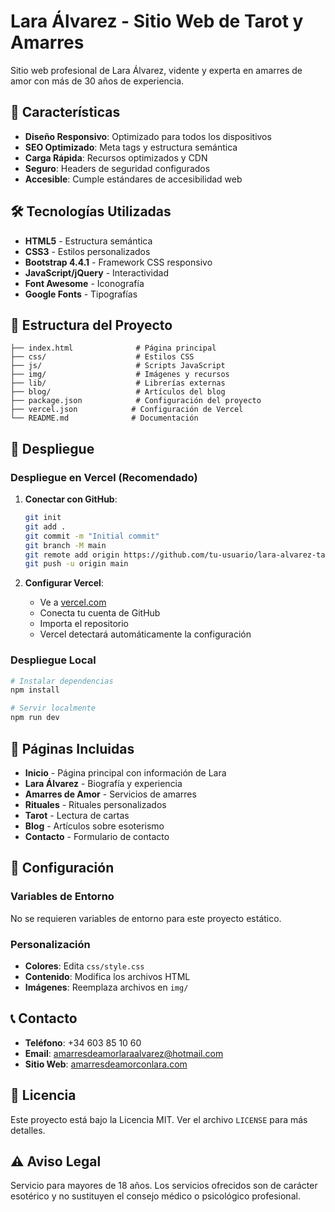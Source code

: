 # Lara Álvarez - Sitio Web de Tarot y Amarres

Sitio web profesional de Lara Álvarez, vidente y experta en amarres de amor con más de 30 años de experiencia.

## 🎯 Características

- **Diseño Responsivo**: Optimizado para todos los dispositivos
- **SEO Optimizado**: Meta tags y estructura semántica
- **Carga Rápida**: Recursos optimizados y CDN
- **Seguro**: Headers de seguridad configurados
- **Accesible**: Cumple estándares de accesibilidad web

## 🛠️ Tecnologías Utilizadas

- **HTML5** - Estructura semántica
- **CSS3** - Estilos personalizados
- **Bootstrap 4.4.1** - Framework CSS responsivo
- **JavaScript/jQuery** - Interactividad
- **Font Awesome** - Iconografía
- **Google Fonts** - Tipografías

## 📁 Estructura del Proyecto

```
├── index.html              # Página principal
├── css/                    # Estilos CSS
├── js/                     # Scripts JavaScript
├── img/                    # Imágenes y recursos
├── lib/                    # Librerías externas
├── blog/                   # Artículos del blog
├── package.json            # Configuración del proyecto
├── vercel.json            # Configuración de Vercel
└── README.md              # Documentación
```

## 🚀 Despliegue

### Despliegue en Vercel (Recomendado)

1. **Conectar con GitHub**:
   ```bash
   git init
   git add .
   git commit -m "Initial commit"
   git branch -M main
   git remote add origin https://github.com/tu-usuario/lara-alvarez-tarot-website.git
   git push -u origin main
   ```

2. **Configurar Vercel**:
   - Ve a [vercel.com](https://vercel.com)
   - Conecta tu cuenta de GitHub
   - Importa el repositorio
   - Vercel detectará automáticamente la configuración

### Despliegue Local

```bash
# Instalar dependencias
npm install

# Servir localmente
npm run dev
```

## 📱 Páginas Incluidas

- **Inicio** - Página principal con información de Lara
- **Lara Álvarez** - Biografía y experiencia
- **Amarres de Amor** - Servicios de amarres
- **Rituales** - Rituales personalizados
- **Tarot** - Lectura de cartas
- **Blog** - Artículos sobre esoterismo
- **Contacto** - Formulario de contacto

## 🔧 Configuración

### Variables de Entorno

No se requieren variables de entorno para este proyecto estático.

### Personalización

- **Colores**: Edita `css/style.css`
- **Contenido**: Modifica los archivos HTML
- **Imágenes**: Reemplaza archivos en `img/`

## 📞 Contacto

- **Teléfono**: +34 603 85 10 60
- **Email**: amarresdeamorlaraalvarez@hotmail.com
- **Sitio Web**: [amarresdeamorconlara.com](https://amarresdeamorconlara.com)

## 📄 Licencia

Este proyecto está bajo la Licencia MIT. Ver el archivo `LICENSE` para más detalles.

## ⚠️ Aviso Legal

Servicio para mayores de 18 años. Los servicios ofrecidos son de carácter esotérico y no sustituyen el consejo médico o psicológico profesional.
